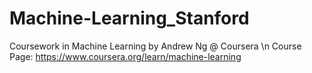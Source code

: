 # Machine-Learning_Stanford
Coursework in Machine Learning by Andrew Ng @ Coursera \n
Course Page: https://www.coursera.org/learn/machine-learning
